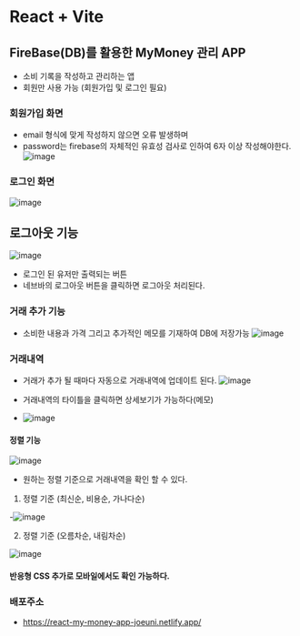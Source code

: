 # React + Vite

## FireBase(DB)를 활용한 MyMoney 관리 APP

- 소비 기록을 작성하고 관리하는 앱
- 회원만 사용 가능 (회원가입 및 로그인 필요)

### 회원가입 화면

- email 형식에 맞게 작성하지 않으면 오류 발생하며
- password는 firebase의 자체적인 유효성 검사로 인하여 6자 이상 작성해야한다.
  ![image](https://github.com/joeuni-ex/React_MyMoney/assets/141595215/39dbab9b-b7be-470d-8740-009debc24cf1)


### 로그인 화면

![image](https://github.com/joeuni-ex/React_MyMoney/assets/141595215/20493363-a095-428c-a2e6-20272e5edac8)



## 로그아웃 기능

![image](https://github.com/joeuni-ex/React_MyMoney/assets/141595215/3c2593b4-2ee7-4263-a88f-da5752d3b341)
- 로그인 된 유저만 출력되는 버튼 
- 네브바의 로그아웃 버튼을 클릭하면 로그아웃 처리된다.

### 거래 추가 기능

- 소비한 내용과 가격 그리고 추가적인 메모를 기재하여 DB에 저장가능
 ![image](https://github.com/joeuni-ex/React_MyMoney/assets/141595215/63977492-8dbe-4778-9198-efb90366286c)


### 거래내역

- 거래가 추가 될 때마다 자동으로 거래내역에 업데이트 된다.
 ![image](https://github.com/joeuni-ex/React_MyMoney/assets/141595215/8662c9ba-3d8b-40bf-9aae-0a53ca9d32e6)

- 거래내역의 타이틀을 클릭하면 상세보기가 가능하다(메모)
- ![image](https://github.com/joeuni-ex/React_MyMoney/assets/141595215/602f6240-0b29-4e89-9e66-b58f29bc03f4)



#### 정렬 기능

![image](https://github.com/joeuni-ex/React_MyMoney/assets/141595215/7b7275a9-0114-4db5-8088-c192886566ee)

- 원하는 정렬 기준으로 거래내역을 확인 할 수 있다.

1.  정렬 기준 (최신순, 비용순, 가나다순)

-![image](https://github.com/joeuni-ex/React_MyMoney/assets/141595215/988a91ae-c34d-41b6-88e2-97f02ffbeb69)


2.  정렬 기준 (오름차순, 내림차순)

![image](https://github.com/joeuni-ex/React_MyMoney/assets/141595215/e61e2f35-2b61-46ee-be3b-b8eb983f8d88)



#### 반응형 CSS 추가로 모바일에서도 확인 가능하다. 



### 배포주소

- https://react-my-money-app-joeuni.netlify.app/
